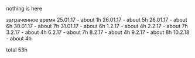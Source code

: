 nothing is here

затраченное время
25.01.17 - about 1h
26.01.17 - about 5h
26.01.17 - about 6h
30.01.17 - about 7h
31.01.17 - about 6h
1.2.17 - about 4h
2.2.17 - about 7h
3.2.17 - about 4h
6.2.17 - about 7h
8.2.17 - about 4h
9.2.17 - about 8h
10.2.18 - about 4h

total 53h